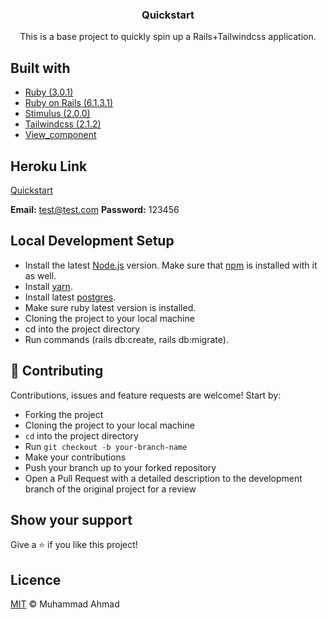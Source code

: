 <h3 align="center">Quickstart</h3>
<p align="center">This is a base project to quickly spin up a Rails+Tailwindcss application.</p>

## Built with

- [Ruby (3.0.1)](https://www.ruby-lang.org/en/)
- [Ruby on Rails (6.1.3.1)](https://rubyonrails.org/)
- [Stimulus (2.0.0)](https://stimulus.hotwire.dev/)
- [Tailwindcss (2.1.2)](https://tailwindcss.com/)
- [View_component](https://viewcomponent.org/)

## Heroku Link
[Quickstart](https://quickstart-rails-tailwind.herokuapp.com/)

**Email:** test@test.com
**Password:** 123456

## Local Development Setup
- Install the latest [Node.js](https://nodejs.org) version. Make sure that [npm](https://www.npmjs.com/) is installed with it as well.
- Install [yarn](https://classic.yarnpkg.com/en/docs/install/#mac-stable).
- Install latest [postgres](https://www.postgresql.org/).
- Make sure ruby latest version is installed.
- Cloning the project to your local machine
- cd into the project directory
- Run commands (rails db:create, rails db:migrate).

## 🤝 Contributing

Contributions, issues and feature requests are welcome! Start by:

- Forking the project
- Cloning the project to your local machine
- `cd` into the project directory
- Run `git checkout -b your-branch-name`
- Make your contributions
- Push your branch up to your forked repository
- Open a Pull Request with a detailed description to the development branch of the original project for a review

## Show your support

Give a ⭐️ if you like this project!

## Licence

[MIT](https://github.com/MA-Ahmad/quickstart-rails-tailwind/blob/master/LICENSE) © Muhammad Ahmad
